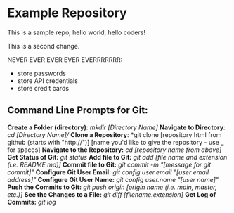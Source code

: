 # Example Repository
This is a sample repo, hello world, hello coders!

This is a second change.

NEVER EVER EVER EVER EVERRRRRRR:
<ul>
	<li>store passwords</li>
	<li>store API credentials</li>
	<li>store credit cards</li>
</ul>

## Command Line Prompts for Git:
**Create a Folder (directory)**: *mkdir [Directory Name]*
**Navigate to Directory**: *cd [Directory Name]/*
**Clone a Repository**: *git clone [repository html from github (starts with "http://")] [name you'd like to give the repository - use _ for spaces]
**Navigate to the Repository:** *cd [repository name from above]*
**Get Status of Git:** *git status*
**Add file to Git:** *git add [file name and extension (i.e. README.md)]*
**Commit file to Git:** *git commit -m "[message for git commit]"*
**Configure Git User Email:** *git config user.email "[user email address]"* 
**Configure Git User Name:** *git config user.name "[user name]"*
**Push the Commits to Git:** *git push origin [origin name (i.e. main, master, etc.)]*
**See the Changes to a File:** *git diff [filename.extension]*
**Get Log of Commits:** *git log*

